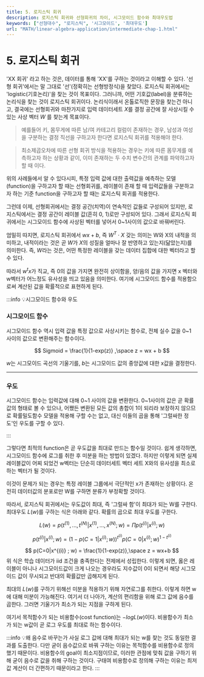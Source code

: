```yaml
---
title: 5. 로지스틱 회귀
description: 로지스틱 회귀와 선형회귀의 차이, 시그모이드 함수와 최대우도법
keywords: ["선형대수", "로지스틱", '시그모이드', '최대우도']
url: "MATH/linear-algebra-application/intermediate-chap-1.html"
---
```


# 5. 로지스틱 회귀 

'XX 회귀' 라고 하는 것은, 데이터를 통해 'XX'를 구하는 것이라고 이해할 수 있다. '선형 회귀'에서는 말 그대로 '선'(정확히는 선형방정식)을 찾았다. 로지스틱 회귀에서는 'logistic(기호논리)'을 찾는 것이 목표이다. 그러니까, 어떤 기호값(label)을 분류하는 논리식을 찾는 것이 로지스틱 회귀이다. 논리식이래서 온톨로직한 문장을 찾는건 아니고, 결국에는 선형회귀와 마찬가지로 입력 데이터세트 $X$를 결정 공간에 잘 사상시킬 수 있는 사상 벡터 $W$ 를 찾는게 목표이다. 

> 예를들어 키, 몸무게에 따른 남/여 카테고리 컬럼이 존재하는 경우, 남성과 여성을 구분하는 결정 직선을 구하고자 한다면 로지스틱 회귀를 적용해야 한다.

> 최소제곱오차에 따른 선형 회귀 방식을 적용하는 경우는 키에 따른 몸무게를 예측하고자 하는 상황과 같이, 이미 존재하는 두 수치 변수간의 관계를 파악하고자 할 때 이다.

위의 사례들에서 알 수 있다시피, 특정 입력 값에 대한 출력값을 예측하는 모델(function)을 구하고자 할 때는 선형회귀를, 레이블이 존재 할 때 입력값들을 구분하고자 하는 기준 function을 구하고자 할 때는 로지스틱 회귀를 적용한다. 

그런데 이제, 선형회귀에서는 결정 공간(치역)이 연속적인 값들로 구성되어 있지만, 로지스틱에서는 결정 공간이 레이블 값(흔히 0, 1)로만 구성되어 있다. 그래서 로지스틱 회귀에서는 시그모이드 함수에 사상된 벡터를 넣어서 0~1사이의 값으로 바꿔버린다. 

엄밀히 따지면, 로지스틱 회귀에서 $wx + b$, 즉 $W^T\cdot X$ 갖는 의미는 W와 X의 내적을 의미하고, 내적이라는 것은 곧 $W$가 $X$의 성질을 얼마나 잘 반영하고 있는지(닮았는지)를 의미한다. 즉, $W$라는 것은, 어떤 특정한 레이블을 갖는 데이터 집합에 대한 벡터라고 할 수 있다. 

따라서 $w^tx$가 직교, 즉 0의 값을 가지면 완전히 상이함을, 양/음의 값을 가지면 x 벡터와 w벡터가 어느정도 유사성을 띄고 있음을 의미한다. 여기에 시그모이드 함수를 적용함으로써 계산된 값을 확률적으로 표현하게 된다.

:::info 💡시그모이드 함수와 우도
### 시그모이드 함수

시그모이드 함수 역시 입력 값을 특정 값으로 사상시키는 함수로, 전체 실수 값을 0~1 사이의 값으로 변환해주는 함수이다.

$$
Sigmoid = \frac{1}{1-exp(z)}
,\space
z = wx + b
$$

 $w$는 시그모이드 곡선의 기울기를, $b$는 시그모이드 값의 중앙값에 대한 x값을 결정한다.

---

### 우도
시그모이드 함수는 입력값에 대해 0~1 사이의 값을 변환한다. 0~1사이의 값은 곧 확률값의 형태로 볼 수 있으나, 어쨌든 변환된 모든 값의 총합이 1이 되리라 보장하지 않으므로 확률밀도함수 모델을 적용해 구할 수는 없고, 대신 이들의 곱을 통해 '그럴싸한 정도'인 우도를 구할 수 있다.

:::

그렇다면 최적의 function은 곧 우도값을 최대로 만드는 함수일 것이다. 쉽게 생각하면, 시그모이드 함수에 로그를 취한 후 미분을 하는 방법이 있겠다. 하지만 이렇게 되면 실제 레이블값이 어찌 되었건 w벡터는 단순히 데이터세트 벡터 세트 X와의 유사성을 최소로 하는 벡터가 될 것이다.

이것이 문제가 되는 경우는 특정 레이블 그룹에서 극단적인 x가 존재하는 상황이다. 온전히 데이터값의 분포로만 W를 구하면 분류가 부정확할 것이다. 

따라서, 로지스틱 회귀에서는 우도값이 최대, 즉 '그럴싸 함'이 최대가 되는 W를 구한다. 최대우도 $L(w)$를 구하는 식은 아래와 같다. 확률의 곱으로 최대 우도를 구한다.

$$
L(w) = p(t^{(1)},...,t^{(N)} | x^{(1)},...,x^{(N)} ; w) = \Pi p(t^{(i)}| x^{(i)} ; w)
$$

$$
p(t^{(i)}| x^{(i)} ; w) = (1-p(C=1| x^{(i)} ; w))^{t^{(i)}}p(C=0| x^{(i)} ; w)^{1 - t^{(i)}}
$$

$$
p(C=0|x^{(i)} ; w) = \frac{1}{1-exp(z)},\space z = wx+b
$$
위 식은 학습 데이터가 iid 조건을 충족한다는 전제에서 성립한다. 이렇게 되면, 옳은 레이블이 아니나 시그모이드값이 크게 나오는 경우라도 지수값이 0이 되면서 해당 시그모이드 값이 무시되고 반대의 확률값만 곱해지게 된다.

최대의 $L(w)$를 구하기 위해선 미분을 적용하기 위해 자연로그를 취한다. 이렇게 하면 w에 대해 미분이 가능해진다. 여기서 더 나아가, 계산의 편리함을 위해 로그 값에 음수를 곱한다. 그러면 기울기가 최소가 되는 지점을 구하게 된다.

여기서 목적함수가 되는 비용함수(cost function)는 $-log L(w)$이다. 비용함수가 최소가 되는 w값이 곧 로그 우도를 최대로 하는 함수이다.

:::info 💡왜 음수로 바꾸는가
사실 로그 값에 대해 최대가 되는 w를 찾는 것도 동일한 결과를 도출한다. 다만 굳이 음수값으로 바꿔 구하는 이유는 목적함수를 비용함수로 정의했기 때문이다. 비용함수의 goal이 최소지점이므로, 이러한 관점에 맞춰 값을 구하기 위해 굳이 음수로 값을 취해 구하는 것이다. 
구태여 비용함수로 정의해 구하는 이유는 최저값 계산이 더 간편하기 때문이라고 한다.
:::

